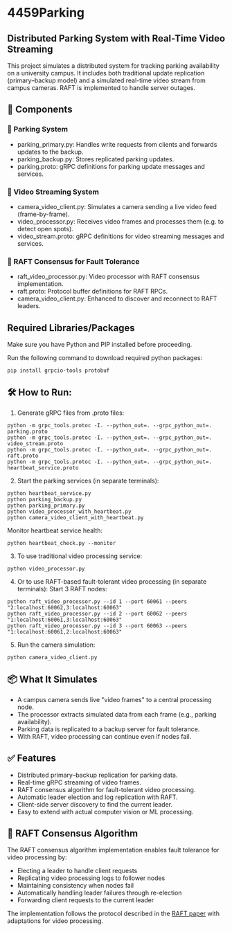 # 4459Parking

## Distributed Parking System with Real-Time Video Streaming

This project simulates a distributed system for tracking parking availability on a university campus. It includes both traditional update replication (primary–backup model) and a simulated real-time video stream from campus cameras. RAFT is implemented to handle server outages. 

## 🧱 Components

### 🚗 Parking System
- parking_primary.py: Handles write requests from clients and forwards updates to the backup.
- parking_backup.py: Stores replicated parking updates.
- parking.proto: gRPC definitions for parking update messages and services.

### 🎥 Video Streaming System
- camera_video_client.py: Simulates a camera sending a live video feed (frame-by-frame).
- video_processor.py: Receives video frames and processes them (e.g. to detect open spots).
- video_stream.proto: gRPC definitions for video streaming messages and services.

### 🔄 RAFT Consensus for Fault Tolerance
- raft_video_processor.py: Video processor with RAFT consensus implementation.
- raft.proto: Protocol buffer definitions for RAFT RPCs.
- camera_video_client.py: Enhanced to discover and reconnect to RAFT leaders.

## Required Libraries/Packages

Make sure you have Python and PIP installed before proceeding. 

Run the following command to download required python packages:
```
pip install grpcio-tools protobuf 
```

## 🛠 How to Run:

1. Generate gRPC files from .proto files:
```
python -m grpc_tools.protoc -I. --python_out=. --grpc_python_out=. parking.proto
python -m grpc_tools.protoc -I. --python_out=. --grpc_python_out=. video_stream.proto
python -m grpc_tools.protoc -I. --python_out=. --grpc_python_out=. raft.proto
python -m grpc_tools.protoc -I. --python_out=. --grpc_python_out=. heartbeat_service.proto
```

2. Start the parking services (in separate terminals):
```
python heartbeat_service.py
python parking_backup.py
python parking_primary.py
python video_processor_with_heartbeat.py
python camera_video_client_with_heartbeat.py
```
Monitor heartbeat service health:
```
python heartbeat_check.py --monitor
```

3. To use traditional video processing service:
```
python video_processor.py
```

4. Or to use RAFT-based fault-tolerant video processing (in separate terminals):
Start 3 RAFT nodes:
```
python raft_video_processor.py --id 1 --port 60061 --peers "2:localhost:60062,3:localhost:60063"
python raft_video_processor.py --id 2 --port 60062 --peers "1:localhost:60061,3:localhost:60063"
python raft_video_processor.py --id 3 --port 60063 --peers "1:localhost:60061,2:localhost:60063"
```

5. Run the camera simulation:
```
python camera_video_client.py
```

## 📦 What It Simulates
- A campus camera sends live "video frames" to a central processing node.
- The processor extracts simulated data from each frame (e.g., parking availability).
- Parking data is replicated to a backup server for fault tolerance.
- With RAFT, video processing can continue even if nodes fail.

## ✅ Features
- Distributed primary–backup replication for parking data.
- Real-time gRPC streaming of video frames.
- RAFT consensus algorithm for fault-tolerant video processing.
- Automatic leader election and log replication with RAFT.
- Client-side server discovery to find the current leader.
- Easy to extend with actual computer vision or ML processing.

## 🧠 RAFT Consensus Algorithm

The RAFT consensus algorithm implementation enables fault tolerance for video processing by:
- Electing a leader to handle client requests
- Replicating video processing logs to follower nodes
- Maintaining consistency when nodes fail
- Automatically handling leader failures through re-election
- Forwarding client requests to the current leader

The implementation follows the protocol described in the [RAFT paper](https://raft.github.io/raft.pdf) with adaptations for video processing.

